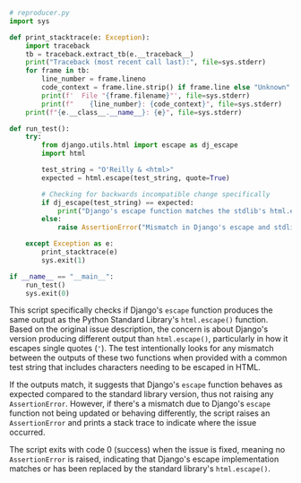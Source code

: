```python
# reproducer.py
import sys

def print_stacktrace(e: Exception):
    import traceback
    tb = traceback.extract_tb(e.__traceback__)
    print("Traceback (most recent call last):", file=sys.stderr)
    for frame in tb:
        line_number = frame.lineno
        code_context = frame.line.strip() if frame.line else "Unknown"
        print(f'  File "{frame.filename}"', file=sys.stderr)
        print(f"    {line_number}: {code_context}", file=sys.stderr)
    print(f"{e.__class__.__name__}: {e}", file=sys.stderr)

def run_test():
    try:
        from django.utils.html import escape as dj_escape
        import html

        test_string = "O'Reilly & <html>"
        expected = html.escape(test_string, quote=True)

        # Checking for backwards incompatible change specifically
        if dj_escape(test_string) == expected:
            print("Django's escape function matches the stdlib's html.escape().")
        else:
            raise AssertionError("Mismatch in Django's escape and stdlib's html.escape() function outputs.")

    except Exception as e:
        print_stacktrace(e)
        sys.exit(1)

if __name__ == "__main__":
    run_test()
    sys.exit(0)
```

This script specifically checks if Django's `escape` function produces the same output as the Python Standard Library's `html.escape()` function. Based on the original issue description, the concern is about Django's version producing different output than `html.escape()`, particularly in how it escapes single quotes (`'`). The test intentionally looks for any mismatch between the outputs of these two functions when provided with a common test string that includes characters needing to be escaped in HTML.

If the outputs match, it suggests that Django's `escape` function behaves as expected compared to the standard library version, thus not raising any `AssertionError`. However, if there's a mismatch due to Django's `escape` function not being updated or behaving differently, the script raises an `AssertionError` and prints a stack trace to indicate where the issue occurred.

The script exits with code 0 (success) when the issue is fixed, meaning no `AssertionError` is raised, indicating that Django's escape implementation matches or has been replaced by the standard library's `html.escape()`.